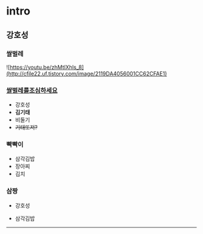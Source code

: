 # intro
## 강호성
### 쌀벌레 
![https://youtu.be/zhMtIXhls_8](http://cfile22.uf.tistory.com/image/2119DA4056001CC62CFAE1) 
### [쌀벌레를](https://youtu.be/zhMtIXhls_8)[조심하세요](https://youtu.be/yomnddlkcYA)
* 강호성
* **김기태**
* 비둘기
* ~~기태또져?~~
### 빡빡이
- 삼각김밥
- 장아찌
- 김치
### 삼짱
+ 강호성
* 삼각김밥
<hr/>
